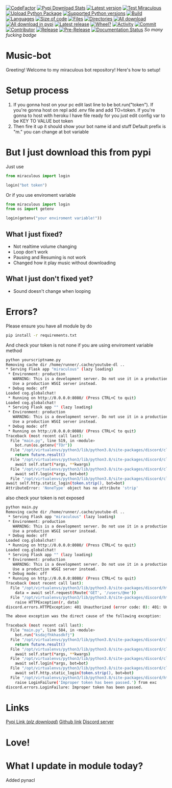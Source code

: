 [![CodeFactor](https://www.codefactor.io/repository/github/dumb-stuff/music-bot/badge)](https://www.codefactor.io/repository/github/dumb-stuff/music-bot)
[![Pypi Download Stats](https://img.shields.io/pypi/dm/miraculous)](https://pypistats.org/packages/miraculous)
[![Latest version](https://badge.fury.io/py/miraculous.svg)](https://pypi.org/project/miraculous/)
[![Test Miraculous](https://github.com/dumb-stuff/Music-bot/actions/workflows/tester.yml/badge.svg)](https://github.com/dumb-stuff/Music-bot/actions/workflows/tester.yml)
[![Upload Python Package](https://github.com/dumb-stuff/Music-bot/actions/workflows/python-publish.yml/badge.svg)](https://github.com/dumb-stuff/Music-bot/actions/workflows/python-publish.yml)
[![Supported Python versions](https://img.shields.io/pypi/pyversions/miraculous?logo=python)](https://pypi.org/project/miraculous/)
[![Build](https://img.shields.io/appveyor/build/dumb-stuff/Music-bot?style=plastic)]()
[![Languages](https://img.shields.io/github/languages/count/dumb-stuff/Music-bot)]()
[![Size of code](https://img.shields.io/github/languages/code-size/dumb-stuff/Music-bot)]()
[![Files](https://img.shields.io/github/directory-file-count/dumb-stuff/Music-bot)]()
[![Directories](https://img.shields.io/github/directory-file-count/dumb-stuff/Music-bot?label=Directories&type=dir)]()
[![All download](https://img.shields.io/github/downloads/dumb-stuff/Music-bot/total)]()
[![All download in pypi](https://img.shields.io/pypi/dd/miraculous)](https://pypi.org/project/miraculous)
[![Latest release](https://img.shields.io/github/v/release/dumb-stuff/Music-bot)]()
[![Wheel?](https://img.shields.io/pypi/wheel/miraculous)]()
[![Activity](https://img.shields.io/github/commit-activity/w/dumb-stuff/Music-bot)]()
[![Commit](https://img.shields.io/github/last-commit/dumb-stuff/Music-bot)]()
[![Contributor](https://img.shields.io/github/contributors-anon/dumb-stuff/Music-bot)]()
[![Release](https://img.shields.io/github/release-date/dumb-stuff/Music-bot)]()
[![Pre-Release](https://img.shields.io/github/release-date-pre/dumb-stuff/Music-bot)]()
[![Documentation Status](https://readthedocs.org/projects/miraculous/badge/?version=latest)](https://miraculous.readthedocs.io/en/latest/?badge=latest)
*So many fucking badge*
# Music-bot
Greeting! Welcome to my miraculous bot repository!
Here's how to setup!
# Setup process
1. If you gonna host on your pc edit last line to be bot.run("token"). If you're gonna host on  repl add .env file and add TO=token. If you're gonna to host with heroku I have file ready for you just edit config var to be KEY TO VALUE bot token
2. Then fire it up it should show your bot name id and stuff
Default prefix is "m." you can change at bot variable

# But I just download this from pypi
Just use 

```py
from miraculous import login

login("bot token")

```
Or if you use enviroment variable
```py
from miraculous import login
from os import getenv

login(getenv("your enviroment variable!"))
```
## What I just fixed?
- Not realtime volume changing
- Loop don't work
- Pausing and Resuming is not work
- Changed how it play music without downloading
## What I just don't fixed yet?
- Sound doesn't change when looping
# Errors?
Please ensure you have all module by do
```bash
pip install -r requirements.txt
```
And check your token is not none if you are using enviroment variable method
```bash
python yourscriptname.py
Removing cache dir /home/runner/.cache/youtube-dl ..
* Serving Flask app "miraculous" (lazy loading)
 * Environment: production
   WARNING: This is a development server. Do not use it in a production deployment.
   Use a production WSGI server instead.
 * Debug mode: off
Loaded cog.globalchat!
 * Running on http://0.0.0.0:8080/ (Press CTRL+C to quit)
Loaded cog.globalchat!
 * Serving Flask app "" (lazy loading)
 * Environment: production
   WARNING: This is a development server. Do not use it in a production deployment.
   Use a production WSGI server instead.
 * Debug mode: off
 * Running on http://0.0.0.0:8080/ (Press CTRL+C to quit)
Traceback (most recent call last):
  File "main.py", line 519, in <module>
    bot.run(os.getenv("TOr"))
  File "/opt/virtualenvs/python3/lib/python3.8/site-packages/discord/client.py", line 723, in run
    return future.result()
  File "/opt/virtualenvs/python3/lib/python3.8/site-packages/discord/client.py", line 702, in runner
    await self.start(*args, **kwargs)
  File "/opt/virtualenvs/python3/lib/python3.8/site-packages/discord/client.py", line 665, in start
    await self.login(*args, bot=bot)
  File "/opt/virtualenvs/python3/lib/python3.8/site-packages/discord/client.py", line 511, in login
await self.http.static_login(token.strip(), bot=bot)
AttributeError: 'NoneType' object has no attribute 'strip'
```
also check your token is not exposed
```bash
python main.py
Removing cache dir /home/runner/.cache/youtube-dl ..
 * Serving Flask app "miraculous" (lazy loading)
 * Environment: production
   WARNING: This is a development server. Do not use it in a production deployment.
   Use a production WSGI server instead.
 * Debug mode: off
Loaded cog.globalchat!
 * Running on http://0.0.0.0:8080/ (Press CTRL+C to quit)
Loaded cog.globalchat!
 * Serving Flask app "" (lazy loading)
 * Environment: production
   WARNING: This is a development server. Do not use it in a production deployment.
   Use a production WSGI server instead.
 * Debug mode: off
 * Running on http://0.0.0.0:8080/ (Press CTRL+C to quit)
Traceback (most recent call last):
  File "/opt/virtualenvs/python3/lib/python3.8/site-packages/discord/http.py", line 293, in static_login
    data = await self.request(Route('GET', '/users/@me'))
  File "/opt/virtualenvs/python3/lib/python3.8/site-packages/discord/http.py", line 247, in request
    raise HTTPException(r, data)
discord.errors.HTTPException: 401 Unauthorized (error code: 0): 401: Unauthorized

The above exception was the direct cause of the following exception:

Traceback (most recent call last):
  File "main.py", line 584, in <module>
    bot.run("ksdajfhkhasdkfj")
  File "/opt/virtualenvs/python3/lib/python3.8/site-packages/discord/client.py", line 718, in run
    return future.result()
  File "/opt/virtualenvs/python3/lib/python3.8/site-packages/discord/client.py", line 697, in runner
    await self.start(*args, **kwargs)
  File "/opt/virtualenvs/python3/lib/python3.8/site-packages/discord/client.py", line 660, in start
    await self.login(*args, bot=bot)
  File "/opt/virtualenvs/python3/lib/python3.8/site-packages/discord/client.py", line 509, in login
    await self.http.static_login(token.strip(), bot=bot)
  File "/opt/virtualenvs/python3/lib/python3.8/site-packages/discord/http.py", line 297, in static_login
    raise LoginFailure('Improper token has been passed.') from exc
discord.errors.LoginFailure: Improper token has been passed.
```
# Links
[Pypi Link (*plz download*)](https://pypi.org/project/miraculous/)  [Github link](https://github.com/dumb-stuff/Music-bot/tree/master)  [Discord server](https://discord.gg/sHprKhGwg8)
# Love!
# What I update in module today?
Added pynacl 
